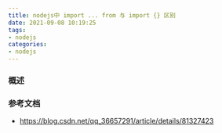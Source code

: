 ```yaml
---
title: nodejs中 import ... from 与 import {} 区别
date: 2021-09-08 10:19:25
tags:
- nodejs
categories:
- nodejs
---
```


### 概述

### 参考文档

- https://blog.csdn.net/qq_36657291/article/details/81327423

